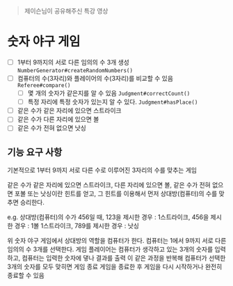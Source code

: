 >  제이슨님이 공유해주신 특강 영상
 
# 숫자 야구 게임

- [ ] 1부터 9까지의 서로 다른 임의의 수 3개 생성 `NumberGenerator#createRandomNumbers()`
- [ ] 컴퓨터의 수(3자리)와 플레이어의 수(3자리)를 비교할 수 있음 `Referee#compare()`
  - [ ] 몇 개의 숫자가 같은지를 알 수 있음 `Judgment#correctCount()`
  - [ ] 특정 자리에 특정 숫자가 있는지 알 수 있다. `Judgment#hasPlace()`
- [ ] 같은 수가 같은 자리에 있으면 스트라이크
- [ ] 같은 수가 다른 자리에 있으면 볼
- [ ] 같은 수가 전혀 없으면 낫싱

## 기능 요구 사항

기본적으로 1부터 9까지 서로 다른 수로 이루어진 3자리의 수를 맞추는 게임

같은 수가 같은 자리에 있으면 스트라이크, 다른 자리에 있으면 볼,
같은 수가 전혀 없으면 포볼 또는 낫싱이란 힌트를 얻고,
그 힌트를 이용해서 먼저 상대방(컴퓨터)의 수를 맞추면 승리한다.

e.g. 상대방(컴퓨터)의 수가 456일 때,
123을 제시한 경우 : 1스트라이크,
456을 제시한 경우 : 1볼 1스트라이크,
789를 제시한 경우 : 낫싱

위 숫자 야구 게임에서 상대방의 역할을 컴퓨터가 한다.
컴퓨터는 1에서 9까지 서로 다른 임의의 수 3개를 선택한다.
게임 플레이어는 컴퓨터가 생각하고 있는 3개의 숫자를 입력하고, 컴퓨터는 입력한 숫자에 댛나 결과를 출력
이 같은 과정을 반복해 컴퓨터가 선택한 3개의 숫자를 모두 맞히면 게임 종료
게임을 종료한 후 게임을 다시 시작하거나 완전히 종료할 수 있음